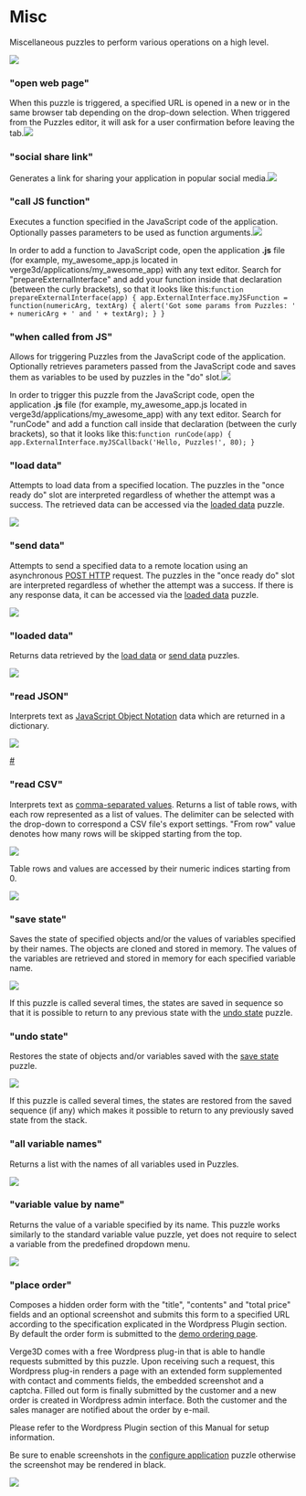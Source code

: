 # Misc

Miscellaneous puzzles to perform various operations on a high level.

![](https://www.soft8soft.com/docs/files/puzzles/puzzles-misc.jpg)

### **"open web page"**

When this puzzle is triggered, a specified URL is opened in a new or in the same browser tab depending on the drop-down selection. When triggered from the Puzzles editor, it will ask for a user confirmation before leaving the tab.![](https://www.soft8soft.com/docs/files/puzzles/puzzles-misc-open-web-page.jpg)

### **"social share link"**

Generates a link for sharing your application in popular social media.![](https://www.soft8soft.com/docs/files/puzzles/puzzles-misc-social-share-link.jpg)

### **"call JS function"**

Executes a function specified in the JavaScript code of the application. Optionally passes parameters to be used as function arguments.![](https://www.soft8soft.com/docs/files/puzzles/puzzles-misc-call-js-function.jpg)

In order to add a function to JavaScript code, open the application **.js** file \(for example, my\_awesome\_app.js located in verge3d/applications/my\_awesome\_app\) with any text editor. Search for "prepareExternalInterface" and add your function inside that declaration \(between the curly brackets\), so that it looks like this:`function prepareExternalInterface(app) { app.ExternalInterface.myJSFunction = function(numericArg, textArg) { alert('Got some params from Puzzles: ' + numericArg + ' and ' + textArg); } }`

### **"when called from JS"**

Allows for triggering Puzzles from the JavaScript code of the application. Optionally retrieves parameters passed from the JavaScript code and saves them as variables to be used by puzzles in the "do" slot.![](https://www.soft8soft.com/docs/files/puzzles/puzzles-misc-when-called-from-js.jpg)

In order to trigger this puzzle from the JavaScript code, open the application **.js** file \(for example, my\_awesome\_app.js located in verge3d/applications/my\_awesome\_app\) with any text editor. Search for "runCode" and add a function call inside that declaration \(between the curly brackets\), so that it looks like this:`function runCode(app) { app.ExternalInterface.myJSCallback('Hello, Puzzles!', 80); }`

### **"load data"**

Attempts to load data from a specified location. The puzzles in the "once ready do" slot are interpreted regardless of whether the attempt was a success. The retrieved data can be accessed via the [loaded data](https://www.soft8soft.com/docs/manual/en/puzzles/Misc.html#loaded_data) puzzle.

![](https://www.soft8soft.com/docs/files/puzzles/puzzles-misc-load-data.jpg)

### **"send data"**

Attempts to send a specified data to a remote location using an asynchronous [POST HTTP](https://en.wikipedia.org/wiki/POST_%28HTTP%29) request. The puzzles in the "once ready do" slot are interpreted regardless of whether the attempt was a success. If there is any response data, it can be accessed via the [loaded data](https://www.soft8soft.com/docs/manual/en/puzzles/Misc.html#loaded_data) puzzle.

![](https://www.soft8soft.com/docs/files/puzzles/puzzles-misc-send-data.jpg)

### **"loaded data"**

Returns data retrieved by the [load data](https://www.soft8soft.com/docs/manual/en/puzzles/Misc.html#load_data) or [send data](https://www.soft8soft.com/docs/manual/en/puzzles/Misc.html#send_data) puzzles.

![](https://www.soft8soft.com/docs/files/puzzles/puzzles-misc-loaded-data.jpg)

### **"read JSON"**

Interprets text as [JavaScript Object Notation](https://en.wikipedia.org/wiki/JSON#Example) data which are returned in a dictionary.

![](https://www.soft8soft.com/docs/files/puzzles/puzzles-misc-read-JSON.jpg)

[\#](https://www.soft8soft.com/docs/manual/en/puzzles/Misc.html#read_CSV)

### **"read CSV"**

Interprets text as [comma-separated values](https://en.wikipedia.org/wiki/Comma-separated_values#Example). Returns a list of table rows, with each row represented as a list of values. The delimiter can be selected with the drop-down to correspond a CSV file's export settings. "From row" value denotes how many rows will be skipped starting from the top.

![](https://www.soft8soft.com/docs/files/puzzles/puzzles-misc-read-CSV.jpg)

Table rows and values are accessed by their numeric indices starting from 0.

![](https://www.soft8soft.com/docs/files/puzzles/puzzles-misc-csv-example.jpg)

### **"save state"**

Saves the state of specified objects and/or the values of variables specified by their names. The objects are cloned and stored in memory. The values of the variables are retrieved and stored in memory for each specified variable name.

![](https://www.soft8soft.com/docs/files/puzzles/puzzles-misc-save-state.jpg)

If this puzzle is called several times, the states are saved in sequence so that it is possible to return to any previous state with the [undo state](https://www.soft8soft.com/docs/manual/en/puzzles/Misc.html#undo_state) puzzle.

### **"undo state"**

Restores the state of objects and/or variables saved with the [save state](https://www.soft8soft.com/docs/manual/en/puzzles/Misc.html#save_state) puzzle.

![](https://www.soft8soft.com/docs/files/puzzles/puzzles-misc-undo-state.jpg)

If this puzzle is called several times, the states are restored from the saved sequence \(if any\) which makes it possible to return to any previously saved state from the stack.

### **"all variable names"**

Returns a list with the names of all variables used in Puzzles.

![](https://www.soft8soft.com/docs/files/puzzles/puzzles-misc-all-variable-names.jpg)

### **"variable value by name"**

Returns the value of a variable specified by its name. This puzzle works similarly to the standard variable value puzzle, yet does not require to select a variable from the predefined dropdown menu.

![](https://www.soft8soft.com/docs/files/puzzles/puzzles-misc-variable-value-by-name.jpg)

### **"place order"**

Composes a hidden order form with the "title", "contents" and "total price" fields and an optional screenshot and submits this form to a specified URL according to the specification explicated in the Wordpress Plugin section. By default the order form is submitted to the [demo ordering page](https://sandbox.soft8soft.com/order-form/).

Verge3D comes with a free Wordpress plug-in that is able to handle requests submitted by this puzzle. Upon receiving such a request, this Wordpress plug-in renders a page with an extended form supplemented with contact and comments fields, the embedded screenshot and a captcha. Filled out form is finally submitted by the customer and a new order is created in Wordpress admin interface. Both the customer and the sales manager are notified about the order by e-mail.

Please refer to the Wordpress Plugin section of this Manual for setup information.

Be sure to enable screenshots in the [configure application](https://www.soft8soft.com/docs/manual/en/puzzles/Initialization.html#configure_application) puzzle otherwise the screenshot may be rendered in black.

![](https://www.soft8soft.com/docs/files/puzzles/puzzles-misc-place-order.jpg)

